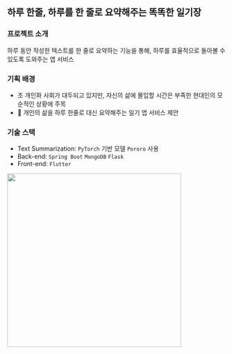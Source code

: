 ## 하루 한줄, 하루를 한 줄로 요약해주는 똑똑한 일기장
### 프로젝트 소개
하루 동안 작성한 텍스트를 한 줄로 요약하는 기능을 통해, 하루를 효율적으로 돌아볼 수 있도록 도와주는 앱 서비스

### 기획 배경
- 초 개인화 사회가 대두되고 있지만, 자신의 삶에 몰입할 시간은 부족한 현대인의 모순적인 상황에 주목
- 🎈 개인의 삶을 하루 한줄로 대신 요약해주는 일기 앱 서비스 제안

### 기술 스택
- Text Summarization: `PyTorch` 기반 모델 `Pororo` 사용
- Back-end: `Spring Boot` `MongoDB` `Flask`
- Front-end: `Flutter`

<img src="ADOBBY_demo_Trim.gif" width="400"/>
